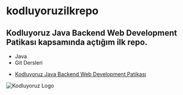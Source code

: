 # kodluyoruzilkrepo
Kodluyoruz Java Backend Web Development Patikası kapsamında açtığım ilk repo.
---
- Java
- Git Dersleri

* [Kodluyoruz Java Backend Web Development Patikası](https://app.patika.dev/egitimler/baslangic-seviye-java-ile-backend-web-development-patikasi)

![Kodluyoruz Logo](https://pbs.twimg.com/profile_images/1455864531163484162/rkhx1wmz_400x400.jpg)
